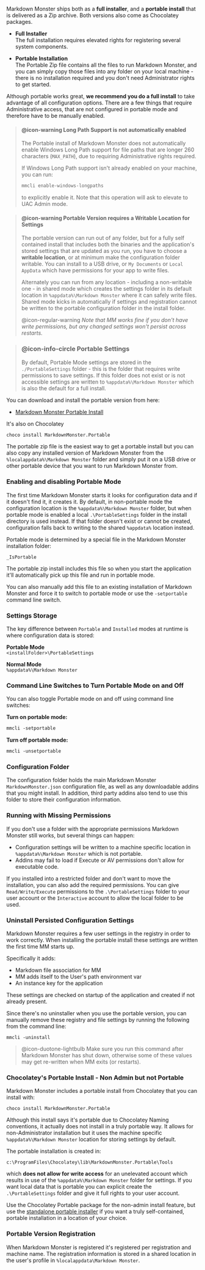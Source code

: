 Markdown Monster ships both as a **full installer**, and a **portable install** that is delivered as a Zip archive. Both versions also come as Chocolatey packages.




* **Full Installer**  
The full installation requires elevated rights for registering several system components.

* **Portable Installation**  
The Portable Zip file contains all the files to run Markdown Monster, and you can simply copy those files into any folder on your local machine - there is no installation required and you don't need Administrator rights to get started.

Although portable works great, **we recommend you do a full install** to take advantage of all configuration options. There are a few things that require Administrative access, that are not configured in portable mode and therefore have to be manually enabled.

> #### @icon-warning Long Path Support is not automatically enabled
> The Portable install of Markdown Monster does not automatically enable Windows Long Path support for file paths that are longer 260 characters (`MAX_PATH`), due to requiring Administrative rights required.
> 
> If Windows Long Path support isn't already enabled on your machine, you can run:
> ```ps
> mmcli enable-windows-longpaths
> ```
> to explicitly enable it. Note that this operation will ask to elevate to UAC Admin mode.

> #### @icon-warning Portable Version requires a Writable Location for Settings
> The portable version can run out of any folder, but for a fully self contained install that includes both the binaries and the application's stored settings that are updated as you run, you have to choose a **writable location**, or at minimum make the configuration folder writable. You can install to a USB drive, or `My Documents` or `Local AppData` which have permissions for your app to write files.
>
> Alternately you can run from any location - including a non-writable one - in shared mode which creates the settings folder in its default location in `%appdata%\Markdown Monster` where it can safely write files. Shared mode kicks in automatically if settings and registration cannot be written to the portable configuration folder in the install folder.  
>
> @icon-regular-warning *Note that MM works fine if you don't have write permissions, but any changed settings won't persist across restarts.*



> ### @icon-info-circle Portable Settings
> By default, Portable Mode settings are stored in the `./PortableSettings` folder - this is the folder that requires write permissions to save settings. If this folder does not exist or is not accessible settings are written to `%appdata%\Markdown Monster` which is also the default for a full install.

You can download and install the portable version from here:

* [Markdown Monster Portable Install](https://markdownmonster.west-wind.com/download)

It's also on Chocolatey

```ps
choco install MarkdownMonster.Portable
```

The portable zip file is the easiest way to get a portable install but you can also copy any installed version of Markdown Monster from the `%localappdata%\Markdown Monster` folder and simply put it on a USB drive or other portable device that you want to run Markdown Monster from.


### Enabling and disabling Portable Mode 
The first time Markdown Monster starts it looks for configuration data and if it doesn't find it, it creates it. By default, in non-portable mode the configuration location is the `%appdata%\Markdown Monster` folder, but when portable mode is enabled a local `.\PortableSettings` folder in the install directory is used instead. If that folder doesn't exist or cannot be created, configuration falls back to writing to the shared `%appdata%` location instead.

Portable mode is determined by a special file in the Markdown Monster installation folder:

`_IsPortable`

The portable zip install includes this file so when you start the application it'll automatically pick up this file and run in portable mode. 

You can also manually add this file to an existing installation of Markdown Monster and force it to switch to portable mode or use the `-setportable` command line switch.

### Settings Storage
The key difference between `Portable` and `Installed` modes at runtime is where configuration data is stored:

**Portable Mode**  
`<installFolder>\PortableSettings`

**Normal Mode**  
`%appdata%\Markdown Monster`

### Command Line Switches to Turn Portable Mode on and Off
You can also toggle Portable mode on and off using command line switches:

**Turn on portable mode:**

```ps
mmcli -setportable
```

**Turn off portable mode:**

```ps
mmcli -unsetportable
```

### Configuration Folder
The configuration folder holds the main Markdown Monster `MarkdownMonster.json` configuration file, as well as any downloadable addins that you might install. In addition, third party addins also tend to use this folder to store their configuration information.

### Running with Missing Permissions
If you don't use a folder with the appropriate permissions Markdown Monster still works, but several things can happen:

* Configuration settings will be written to a machine specific location in `%appdata%\Markdown Monster` which is not portable.
* Addins may fail to load if Execute or AV permissions don't allow for executable code.

If you installed into a restricted folder and don't want to move the installation, you can also add the required permissions. You can give `Read/Write/Execute` permissions to the `.\PortableSettings` folder to your user account or the `Interactive` account to allow the local folder to be used.

### Uninstall Persisted Configuration Settings
Markdown Monster requires a few user settings in the registry in order to work correctly. When installing the portable install these settings are written the first time MM starts up.

Specifically it adds:

* Markdown file association for MM
* MM adds itself to the User's path environment var
* An instance key for the application

These settings are checked on startup of the application and created if not already present.

Since there's no uninstaller when you use the portable version, you can manually remove these registry and file settings by running the following from the command line:

```text
mmcli -uninstall
```

> @icon-duotone-lightbulb Make sure you run this command after Markdown Monster has shut down, otherwise some of these values may get re-written when MM exits (or restarts).

### Chocolatey's Portable Install - Non Admin but not Portable
Markdown Monster includes a portable install from Chocolatey that you can install with:

```text
choco install MarkdownMonster.Portable
```

Although this install says it's portable due to Chocolatey Naming conventions, it actually does not install in a truly portable way. It allows for non-Administrator installation but it uses the machine specific `%appdata%\Markdown Monster` location for storing settings by default.

The portable installation is created in:

```
c:\ProgramFiles\Chocolatey\lib\MarkdownMonster.Portable\Tools
```

which **does not allow for write access** for an unelevated account which results in use of the  `%appdata%\Markdown Monster` folder for settings. If you want local data that is portable you can explicit create the `.\PortableSettings` folder and give it full rights to your user account.

Use the Chocolatey Portable package for the non-admin install feature, but use the [standalone portable installer](https://markdownmonster.west-wind.com/download) if you want a truly self-contained, portable installation in a location of your choice.

### Portable Version Registration
When Markdown Monster is registered it's registered per registration and machine name. The registration information is stored in a shared location in the user's profile in `%localappdata\Markdown Monster`.